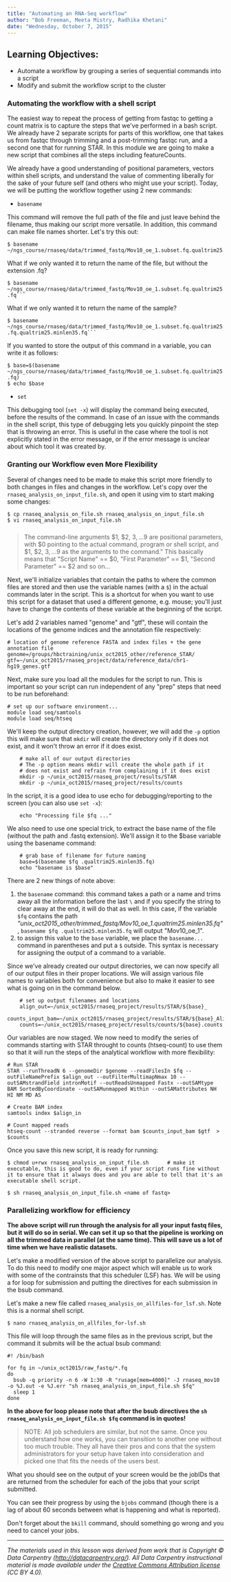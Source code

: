 ```yaml
---
title: "Automating an RNA-Seq workflow"
author: "Bob Freeman, Meeta Mistry, Radhika Khetani"
date: "Wednesday, October 7, 2015"
---
```


## Learning Objectives:

* Automate a workflow by grouping a series of sequential commands into a script
* Modify and submit the workflow script to the cluster


### Automating the workflow with a shell script

The easiest way to repeat the process of getting from fastqc to getting a count matrix is to capture the steps that
we've performed in a bash script. We already have 2 separate scripts for parts of this workflow, one that takes us from fastqc through trimming and a post-trimming fastqc run, and a second one that for running STAR. In this module we are going to make a new script that combines all the steps including featureCounts.

We already have a good understanding of positional parameters, vectors within shell scripts, and understand the value of commenting liberally for the sake of your future self (and others who might use your script). Today, we will be putting the workflow together using 2 new commands: 

* `basename`

This command will remove the full path of the file and just leave behind the filename, thus making our script more versatile. In addition, this command can make file names shorter. Let's try this out:

	$ basename ~/ngs_course/rnaseq/data/trimmed_fastq/Mov10_oe_1.subset.fq.qualtrim25.minlen35.fq```
	
What if we only wanted it to return the name of the file, but without the extension .fq?

	$ basename ~/ngs_course/rnaseq/data/trimmed_fastq/Mov10_oe_1.subset.fq.qualtrim25.minlen35.fq .fq```
	
What if we only wanted it to return the name of the sample?

	$ basename ~/ngs_course/rnaseq/data/trimmed_fastq/Mov10_oe_1.subset.fq.qualtrim25.minlen35.fq .fq.qualtrim25.minlen35.fq```	
	
If you wanted to store the output of this command in a variable, you can write it as follows:

	$ base=$(basename ~/ngs_course/rnaseq/data/trimmed_fastq/Mov10_oe_1.subset.fq.qualtrim25.minlen35.fq .fq)
	$ echo $base

* `set`

This debugging tool (`set -x`) will display the command being executed, before the results of the command. In case of an issue with the commands in the shell script, this type of debugging lets you quickly pinpoint the step that is throwing an error. This is useful in the case where the tool is not explicitly stated in the error message, or if the error message is unclear about which tool it was created by. 


### Granting our Workflow even More Flexibility

Several of changes need to be made to make this script more friendly to both changes in files and changes in the workflow. Let's copy over the `rnaseq_analysis_on_input_file.sh`, and open it using vim to start making some changes:

	$ cp rnaseq_analysis_on_file.sh rnaseq_analysis_on_input_file.sh
	$ vi rnaseq_analysis_on_input_file.sh

###

> The command-line arguments $1, $2, $3,...$9 are positional parameters, with $0 pointing to the actual command, program or shell script, and $1, $2, $3, ...$9 as the arguments to the command." This basically means that "Script Name" == $0, "First Parameter" == $1, "Second Parameter" == $2 and so on...


Next, we'll initialize variables that contain the paths to where the common files are stored and then use the variable names (with a `$`) in the actual commands later in the script. This is a shortcut for when you want to use this script for a dataset that used a different genome, e.g. mouse; you'll just have to change the contents of these variable at the beginning of the script.

Let's add 2 variables named "genome" and "gtf", these will contain the locations of the genome indices and the annotation file respectively:

    # location of genome reference FASTA and index files + the gene annotation file
    genome=/groups/hbctraining/unix_oct2015_other/reference_STAR/
    gtf=~/unix_oct2015/rnaseq_project/data/reference_data/chr1-hg19_genes.gtf

Next, make sure you load all the modules for the script to run. This is important so your script can run independent of any "prep" steps that need to be run beforehand:
    
    # set up our software environment...
    module load seq/samtools
    module load seq/htseq

We'll keep the output directory creation, however, we will add the `-p` option this will make sure that `mkdir` will create the directory only if it does not exist, and it won't throw an error if it does exist.
```
    # make all of our output directories
    # The -p option means mkdir will create the whole path if it 
    # does not exist and refrain from complaining if it does exist
    mkdir -p ~/unix_oct2015/rnaseq_project/results/STAR
    mkdir -p ~/unix_oct2015/rnaseq_project/results/counts
```

In the script, it is a good idea to use echo for debugging/reporting to the screen (you can also use `set -x`):
```
    echo "Processing file $fq ..."
```
We also need to use one special trick, to extract the base name of the file
(without the path and .fastq extension). We'll assign it to the $base variable using the basename command:
```
    # grab base of filename for future naming
    base=$(basename $fq .qualtrim25.minlen35.fq)
    echo "basename is $base"
```
There are 2 new things of note above:

1. the `basename` command: this command takes a path or a name and trims away all the information before the last `\` and if you specify the string to clear away at the end, it will do that as well. In this case, if the variable `$fq` contains the path *"unix_oct2015_other/trimmed_fastq/Mov10_oe_1.qualtrim25.minlen35.fq"*, `basename $fq .qualtrim25.minlen35.fq` will output "Mov10_oe_1".
2. to assign this value to the `base` variable, we place the `basename...` command in parentheses and put a `$` outside. This syntax is necessary for assigning the output of a command to a variable.

Since we've already created our output directories, we can now specify all of our
output files in their proper locations. We will assign various file names to
 variables both for convenience but also to make it easier to see what 
is going on in the command below.
```
    # set up output filenames and locations
    align_out=~/unix_oct2015/rnaseq_project/results/STAR/${base}_
    counts_input_bam=~/unix_oct2015/rnaseq_project/results/STAR/${base}_Aligned.sortedByCoord.out.bam
    counts=~/unix_oct2015/rnaseq_project/results/counts/${base}.counts
```
Our variables are now staged. We now need to modify the series of commands starting with STAR throught to counts (htseq-count)
to use them so that it will run the steps of the analytical workflow with more flexibility:

    # Run STAR
    STAR --runThreadN 6 --genomeDir $genome --readFilesIn $fq --outFileNamePrefix $align_out --outFilterMultimapNmax 10 --outSAMstrandField intronMotif --outReadsUnmapped Fastx --outSAMtype BAM SortedByCoordinate --outSAMunmapped Within --outSAMattributes NH HI NM MD AS

    # Create BAM index
    samtools index $align_in

    # Count mapped reads
    htseq-count --stranded reverse --format bam $counts_input_bam $gtf  >  $counts


Once you save this new script, it is ready for running:
```
$ chmod u+rwx rnaseq_analysis_on_input_file.sh      # make it executable, this is good to do, even if your script runs fine without it to ensure that it always does and you are able to tell that it's an executable shell script.

$ sh rnaseq_analysis_on_input_file.sh <name of fastq>
```

### Parallelizing workflow for efficiency

**The above script will run through the analysis for all your input fastq files, but it will do so in serial. We can set it up so that the pipeline is working on all the trimmed data in parallel (at the same time). This will save us a lot of time when we have realistic datasets.**

Let's make a modified version of the above script to parallelize our analysis. To do this need to modify one major aspect which will enable us to work with some of the contrainsts that this scheduler (LSF) has. We will be using a for loop for submission and putting the directives for each submission in the bsub command.

Let's make a new file called `rnaseq_analysis_on_allfiles-for_lsf.sh`. Note this is a normal shell script.


	$ nano rnaseq_analysis_on_allfiles_for-lsf.sh


This file will loop through the same files as in the previous script, but the command it submits will be the actual bsub command:


	#! /bin/bash

    for fq in ~/unix_oct2015/raw_fastq/*.fq
    do
      bsub -q priority -n 6 -W 1:30 -R "rusage[mem=4000]" -J rnaseq_mov10 -o %J.out -e %J.err "sh rnaseq_analysis_on_input_file.sh $fq"
      sleep 1
    done


**In the above for loop please note that after the bsub directives the `sh rnaseq_analysis_on_input_file.sh $fq` command is in quotes!**

> NOTE: All job schedulers are similar, but not the same. Once you understand how one works, you can transition to another one without too much trouble. They all have their pros and cons that the system administrators for your setup have taken into consideration and picked one that fits the needs of the users best. 

What you should see on the output of your screen would be the jobIDs that are returned
from the scheduler for each of the jobs that your script submitted.

You can see their progress by using the `bjobs` command (though there is a lag of
about 60 seconds between what is happening and what is reported).

Don't forget about the `bkill` command, should something go wrong and you need to
cancel your jobs.

---
*The materials used in this lesson was derived from work that is Copyright © Data Carpentry (http://datacarpentry.org/). 
All Data Carpentry instructional material is made available under the [Creative Commons Attribution license](https://creativecommons.org/licenses/by/4.0/) (CC BY 4.0).*


